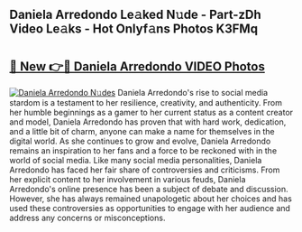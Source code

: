 ## Daniela Arredondo Le𝚊ked N𝚞de - Part-zDh Video Le𝚊ks - Hot Onlyf𝚊ns Photos K3FMq

# <h2><a href="http://ab65884.deff.icu/?id=Daniela+Arredondo">🔗 New 👉🔴 Daniela Arredondo VIDEO Photos</a></h2>

[![Daniela Arredondo N𝚞des](https://i.imgur.com/rIISA9y.gif)](http://ab65884.deff.icu/?id=Daniela+Arredondo)
Daniela Arredondo's rise to social media stardom is a testament to her resilience, creativity, and authenticity. From her humble beginnings as a gamer to her current status as a content creator and model, Daniela Arredondo has proven that with hard work, dedication, and a little bit of charm, anyone can make a name for themselves in the digital world. As she continues to grow and evolve, Daniela Arredondo remains an inspiration to her fans and a force to be reckoned with in the world of social media. Like many social media personalities, Daniela Arredondo has faced her fair share of controversies and criticisms. From her explicit content to her involvement in various feuds, Daniela Arredondo's online presence has been a subject of debate and discussion. However, she has always remained unapologetic about her choices and has used these controversies as opportunities to engage with her audience and address any concerns or misconceptions.
